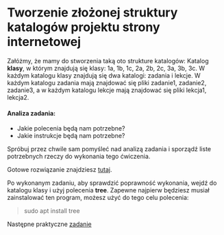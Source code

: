 # Tworzenie złożonej struktury katalogów projektu strony internetowej

Załóżmy, że mamy do stworzenia taką oto strukture katalogów:
Katalog **klasy**, w którym znajdują się klasy: 1a, 1b, 1c, 2a, 2b, 2c, 3a, 3b, 3c.
W każdym katalogu klasy znajdują się dwa katalogi: zadania i lekcje. W każdym katalogu zadania mają znajdować się pliki zadanie1, zadanie2, zadanie3, a w każdym katalogu lekcje mają znajdować się pliki lekcja1, lekcja2. 

#### Analiza zadania:

* Jakie polecenia będą nam potrzebne?
* Jakie instrukcje będą nam potrzebne?

Spróbuj przez chwile sam pomyśleć nad analizą zadania i sporządź liste potrzebnych rzeczy do wykonania tego ćwiczenia.

Gotowe rozwiązanie znajdziesz [tutaj](https://github.com/wojtek2kdev/Bash-lesson/blob/master/practice/Example_01.sh).

Po wykonanym zadaniu, aby sprawdzić poprawność wykonania, wejdź do katalogu klasy i użyj polecenia **tree**. Zapewne najpierw będziesz musiał zainstalować ten program, możesz użyć do tego celu polecenia:

> sudo apt install tree

Następne praktyczne [zadanie](https://github.com/wojtek2kdev/Bash-lesson/blob/master/Practice_02.md)
